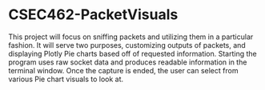 # CSEC462-PacketVisuals
This project will focus on sniffing packets and utilizing them in a particular fashion. It will serve two purposes, customizing outputs of packets, and displaying Plotly Pie charts based off of requested information. Starting the program uses raw socket data and produces readable information in the terminal window. Once the capture is ended, the user can select from various Pie chart visuals to look at.
# 
